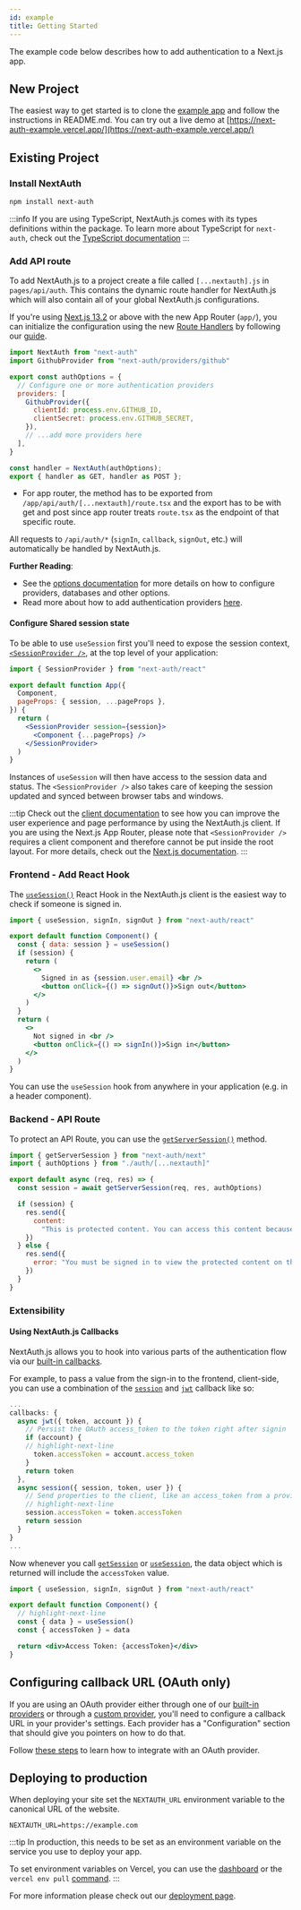 ```yaml
---
id: example
title: Getting Started
---
```


The example code below describes how to add authentication to a Next.js app.

## New Project

The easiest way to get started is to clone the [example app](https://github.com/nextauthjs/next-auth-example) and follow the instructions in README.md. You can try out a live demo at [https://next-auth-example.vercel.app/](https://next-auth-example.vercel.app/)

## Existing Project

### Install NextAuth

```bash npm2yarn2pnpm
npm install next-auth
```

:::info
If you are using TypeScript, NextAuth.js comes with its types definitions within the package. To learn more about TypeScript for `next-auth`, check out the [TypeScript documentation](/getting-started/typescript)
:::


### Add API route

To add NextAuth.js to a project create a file called `[...nextauth].js` in `pages/api/auth`. This contains the dynamic route handler for NextAuth.js which will also contain all of your global NextAuth.js configurations.

If you're using [Next.js 13.2](https://nextjs.org/blog/next-13-2#custom-route-handlers) or above with the new App Router (`app/`), you can initialize the configuration using the new [Route Handlers](https://nextjs.org/docs/app/building-your-application/routing/router-handlers) by following our [guide](https://next-auth.js.org/configuration/initialization#route-handlers-app).

```javascript title="pages/api/auth/[...nextauth].js" showLineNumbers
import NextAuth from "next-auth"
import GithubProvider from "next-auth/providers/github"

export const authOptions = {
  // Configure one or more authentication providers
  providers: [
    GithubProvider({
      clientId: process.env.GITHUB_ID,
      clientSecret: process.env.GITHUB_SECRET,
    }),
    // ...add more providers here
  ],
}

const handler = NextAuth(authOptions);
export { handler as GET, handler as POST };
```
* For app router, the method has to be exported from `/app/api/auth/[...nextauth]/route.tsx` and the export has to be with get and post since app router treats `route.tsx` as the endpoint of that specific route.

All requests to `/api/auth/*` (`signIn`, `callback`, `signOut`, etc.) will automatically be handled by NextAuth.js.

**Further Reading**:

- See the [options documentation](/configuration/options) for more details on how to configure providers, databases and other options.
- Read more about how to add authentication providers [here](/providers).

#### Configure Shared session state

To be able to use `useSession` first you'll need to expose the session context, [`<SessionProvider />`](/getting-started/client#sessionprovider), at the top level of your application:

```jsx title="pages/_app.jsx" showLineNumbers
import { SessionProvider } from "next-auth/react"

export default function App({
  Component,
  pageProps: { session, ...pageProps },
}) {
  return (
    <SessionProvider session={session}>
      <Component {...pageProps} />
    </SessionProvider>
  )
}
```

Instances of `useSession` will then have access to the session data and status. The `<SessionProvider />` also takes care of keeping the session updated and synced between browser tabs and windows.

:::tip
Check out the [client documentation](/getting-started/client) to see how you can improve the user experience and page performance by using the NextAuth.js client.
If you are using the Next.js App Router, please note that `<SessionProvider />` requires a client component and therefore cannot be put inside the root layout. For more details, check out the [Next.js documentation](https://nextjs.org/docs/app/building-your-application/routing/pages-and-layouts).
:::

### Frontend - Add React Hook

The [`useSession()`](/getting-started/client#usesession) React Hook in the NextAuth.js client is the easiest way to check if someone is signed in.

```jsx title="components/login-btn.jsx" showLineNumbers
import { useSession, signIn, signOut } from "next-auth/react"

export default function Component() {
  const { data: session } = useSession()
  if (session) {
    return (
      <>
        Signed in as {session.user.email} <br />
        <button onClick={() => signOut()}>Sign out</button>
      </>
    )
  }
  return (
    <>
      Not signed in <br />
      <button onClick={() => signIn()}>Sign in</button>
    </>
  )
}
```

You can use the `useSession` hook from anywhere in your application (e.g. in a header component).

### Backend - API Route

To protect an API Route, you can use the [`getServerSession()`](/configuration/nextjs#unstable_getserversession) method.

```javascript title="pages/api/restricted.js" showLineNumbers
import { getServerSession } from "next-auth/next"
import { authOptions } from "./auth/[...nextauth]"

export default async (req, res) => {
  const session = await getServerSession(req, res, authOptions)

  if (session) {
    res.send({
      content:
        "This is protected content. You can access this content because you are signed in.",
    })
  } else {
    res.send({
      error: "You must be signed in to view the protected content on this page.",
    })
  }
}
```

### Extensibility

#### Using NextAuth.js Callbacks

NextAuth.js allows you to hook into various parts of the authentication flow via our [built-in callbacks](/configuration/callbacks).

For example, to pass a value from the sign-in to the frontend, client-side, you can use a combination of the [`session`](/configuration/callbacks#session-callback) and [`jwt`](/configuration/callbacks#jwt-callback) callback like so:

```javascript title="pages/api/auth/[...nextauth].js"
...
callbacks: {
  async jwt({ token, account }) {
    // Persist the OAuth access_token to the token right after signin
    if (account) {
    // highlight-next-line
      token.accessToken = account.access_token
    }
    return token
  },
  async session({ session, token, user }) {
    // Send properties to the client, like an access_token from a provider.
    // highlight-next-line
    session.accessToken = token.accessToken
    return session
  }
}
...
```

Now whenever you call [`getSession`](/getting-started/client#getsession) or [`useSession`](/getting-started/client#usesession), the data object which is returned will include the `accessToken` value.

```jsx title="components/accessToken.jsx" showLineNumbers
import { useSession, signIn, signOut } from "next-auth/react"

export default function Component() {
  // highlight-next-line
  const { data } = useSession()
  const { accessToken } = data

  return <div>Access Token: {accessToken}</div>
}
```

## Configuring callback URL (OAuth only)

If you are using an OAuth provider either through one of our [built-in providers](/configuration/providers/oauth)
or through a [custom provider](/configuration/providers/oauth#using-a-custom-provider), you'll need to configure
a callback URL in your provider's settings. Each provider has a "Configuration" section that should give you pointers on how to do that.

Follow [these steps](/configuration/providers/oauth#how-to) to learn how to integrate with an OAuth provider.

## Deploying to production

When deploying your site set the `NEXTAUTH_URL` environment variable to the canonical URL of the website.

```
NEXTAUTH_URL=https://example.com
```

:::tip
In production, this needs to be set as an environment variable on the service you use to deploy your app.

To set environment variables on Vercel, you can use the [dashboard](https://vercel.com/dashboard) or the `vercel env pull` [command](https://vercel.com/docs/build-step#development-environment-variables).
:::

For more information please check out our [deployment page](/deployment).
